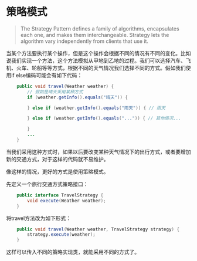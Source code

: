 # 策略模式

> The Strategy Pattern defines a family of algorithms, encapsulates each one, and makes them interchangeable. Strategy lets the algorithm vary independently from clients that use it.

当某个方法要执行某个操作，但是这个操作会根据不同的情况有不同的变化。比如说我们实现一个方法，这个方法模拟从甲地到乙地的过程。我们可以选择汽车、飞机、火车、轮船等等方式，根据不同的天气情况我们选择不同的方式。假如我们使用if else编码可能会有如下代码：

```java
    public void travel(Weather weather) {
        // 假如是晴天采用某种方式
        if (weather.getInfo().equals("晴天")) {

        } else if (weather.getInfo().equals("雨天")) { // 雨天

        } else if (weather.getInfo().equals("...")) { // 其他情况...

        }
        ...
    }
```

当我们采用这种方式时，如果以后要改变某种天气情况下的出行方式，或者要增加新的交通方式，对于这样的代码就不易维护。

像这样的情况，更好的方式是使用策略模式。

先定义一个旅行交通方式策略接口：

```java
    public interface TravelStrategy {
        void execute(Weather weather);
    }
```

将travel方法改为如下形式：

```java
    public void travel(Weather weather, TravelStrategy strategy) {
        strategy.execute(weather);
    }
```

这样可以传入不同的策略实现类，就能采用不同的方式了。
